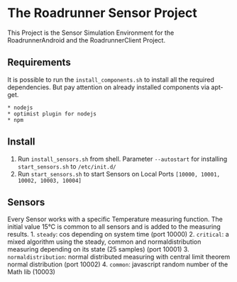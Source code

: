 The Roadrunner Sensor Project
=============================

This Project is the Sensor Simulation Environment for the RoadrunnerAndroid and the RoadrunnerClient Project.


Requirements
------------

It is possible to run the `install_components.sh` to install all the required dependencies. But pay attention on already installed components via apt-get.

	* nodejs
	* optimist plugin for nodejs
	* npm

Install
-------

1. Run `install_sensors.sh` from shell. Parameter `--autostart` for installing `start_sensors.sh` to `/etc/init.d/`
2. Run `start_sensors.sh` to start Sensors on Local Ports `[10000, 10001, 10002, 10003, 10004]`

Sensors
-------
Every Sensor works with a specific Temperature measuring function. The initial value 15°C is common to all sensors and is added to the measuring results.
	1. `steady`: cos depending on system time (port 10000)
	2. `critical`: a mixed algorithm using the steady, common and normaldistribution measuring depending on its state (25 samples) (port 10001)
	3. `normaldistribution`: normal distributed measuring with central limit theorem normal distribution (port 10002)
	4. `common`: javascript random number of the Math lib (10003)
